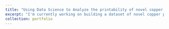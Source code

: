 ```yaml
---
title: "Using Data Science to Analyze the printability of novel copper powder"
excerpt: "I'm currently working on building a dataset of novel copper print data to predict factors that play a crucial role in its printability. Copper alloys are some of the most challenging materials to print using Laser Powder Bed Fusion, owing to their high reflectivity. I'm attempting collect sensor and machine settings data and build tree based classifiers that can help identify successful print zones"
collection: portfolio
---
```


